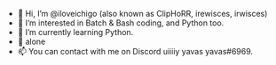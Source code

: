 - 👋 Hi, I’m @iloveichigo (also known as ClipHoRR, irewisces, irwisces)
- 👀 I’m interested in Batch & Bash coding, and Python too.
- 🌱 I’m currently learning Python.
- 💞️ alone
- 📫 You can contact with me on Discord uiiiiy yavas yavas#6969.

<!---
iloveichigo/iloveichigo is a ✨ special ✨ repository because its `README.md` (this file) appears on your GitHub profile.
You can click the Preview link to take a look at your changes.
--->
